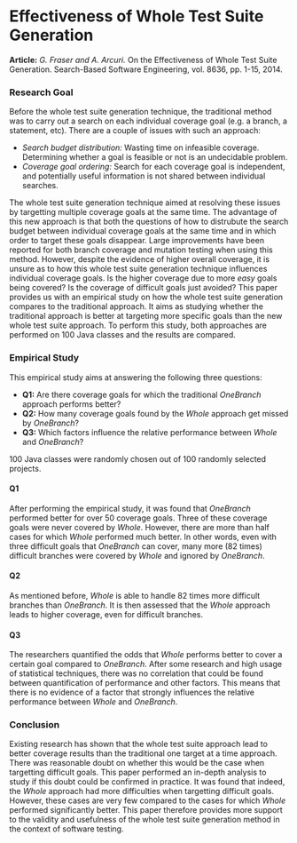 # Effectiveness of Whole Test Suite Generation
**Article:** *G. Fraser and A. Arcuri.* On the Effectiveness of Whole Test Suite Generation. Search-Based Software Engineering, vol. 8636, pp. 1-15, 2014.

### Research Goal
Before the whole test suite generation technique, the traditional method was to carry out a search on each individual coverage goal (e.g. a branch, a statement, etc). There are a couple of issues with such an approach:
- *Search budget distribution:* Wasting time on infeasible coverage. Determining whether a goal is feasible or not is an undecidable problem.
- *Coverage goal ordering:* Search for each coverage goal is independent, and potentially useful information is not shared between individual searches. 

The whole test suite generation technique aimed at resolving these issues by targetting multiple coverage goals at the same time. The advantage of this new approach is that both the questions of how to distrubute the search budget between individual coverage goals at the same time and in which order to target these goals disappear. Large improvements have been reported for both branch coverage and mutation testing when using this method. However, despite the evidence of higher overall coverage, it is unsure as to how this whole test suite generation technique influences individual coverage goals. Is the higher coverage due to more *easy* goals being covered? Is the coverage of difficult goals just avoided? This paper provides us with an empirical study on how the whole test suite generation compares to the traditional approach. It aims as studying whether the traditional approach is better at targeting more specific goals than the new whole test suite approach. To perform this study, both approaches are performed on 100 Java classes and the results are compared. 

### Empirical Study
This empirical study aims at answering the following three questions:
- **Q1:** Are there coverage goals for which the traditional *OneBranch* approach performs better?
- **Q2:** How many coverage goals found by the *Whole* approach get missed by *OneBranch*?
- **Q3:** Which factors influence the relative performance between *Whole* and *OneBranch*?

100 Java classes were randomly chosen out of 100 randomly selected projects. 

#### Q1
After performing the empirical study, it was found that *OneBranch* performed better for over 50 coverage goals. Three of these coverage goals were never covered by *Whole*. However, there are more than half cases for which *Whole* performed much better. In other words, even with three difficult goals that *OneBranch* can cover, many more (82 times) difficult branches were covered by *Whole* and ignored by *OneBranch*.

#### Q2
As mentioned before, *Whole* is able to handle 82 times more difficult branches than *OneBranch*. It is then assessed that the *Whole* approach leads to higher coverage, even for difficult branches. 

#### Q3
The researchers quantified the odds that *Whole* performs better to cover a certain goal compared to *OneBranch*. After some research and high usage of statistical techniques, there was no correlation that could be found between quantification of performance and other factors. This means that there is no evidence of a factor that strongly influences the relative performance between *Whole* and *OneBranch*. 

### Conclusion
Existing research has shown that the whole test suite approach lead to better coverage results than the traditional one target at a time approach. There was reasonable doubt on whether this would be the case when targetting difficult goals. This paper performed an in-depth analysis to study if this doubt could be confirmed in practice. It was found that indeed, the *Whole* approach had more difficulties when targetting difficult goals. However, these cases are very few compared to the cases for which *Whole* performed significantly better. This paper therefore provides more support to the validity and usefulness of the whole test suite generation method in the context of software testing.
